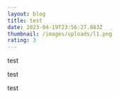 ```yaml
---
layout: blog
title: test
date: 2023-04-19T23:56:27.883Z
thumbnail: /images/uploads/l1.png
rating: 3
---
```

t﻿est

t﻿est

t﻿est